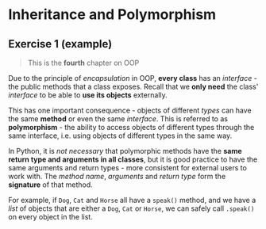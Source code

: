 # Inheritance and Polymorphism

## Exercise 1 (example)

> This is the **fourth** chapter on OOP

Due to the principle of *encapsulation* in OOP, **every class** has an *interface* - the public methods that a class exposes. Recall that we **only need** the class' *interface* to be able to **use its objects** externally.

This has one important consequence - objects of different *types* can have the same **method** or even the same *interface*. This is referred to as **polymorphism** - the ability to access objects of different types through the same interface, i.e. using objects of different types in the same way.

In Python, it is *not necessary* that polymorphic methods have the **same return type and arguments in all classes**, but it is good practice to have the same arguments and return types - more consistent for external users to work with. The *method name*, *arguments* and *return type* form the **signature** of that method.

For example, if `Dog`, `Cat` and `Horse` all have a `speak()` method, and we have a *list* of objects that are either a `Dog`, `Cat` or `Horse`, we can safely call `.speak()` on every object in the list.
